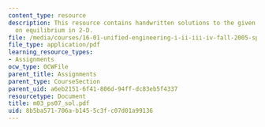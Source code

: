 ```yaml
---
content_type: resource
description: This resource contains handwritten solutions to the given problem set
  on equilibrium in 2-D.
file: /media/courses/16-01-unified-engineering-i-ii-iii-iv-fall-2005-spring-2006/8b5ba571706ab1455c3fc07d01a99136_m03_ps07_sol.pdf
file_type: application/pdf
learning_resource_types:
- Assignments
ocw_type: OCWFile
parent_title: Assignments
parent_type: CourseSection
parent_uid: a6eb2151-6f41-806d-94ff-dc83eb5f4337
resourcetype: Document
title: m03_ps07_sol.pdf
uid: 8b5ba571-706a-b145-5c3f-c07d01a99136
---
```

